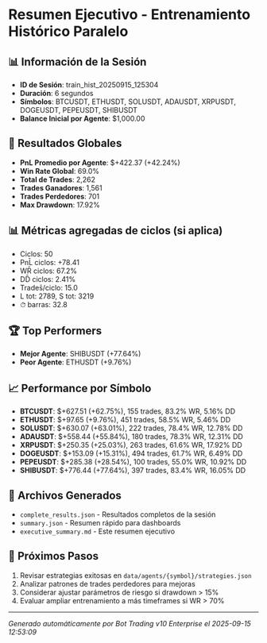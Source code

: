 # Resumen Ejecutivo - Entrenamiento Histórico Paralelo

## 📊 Información de la Sesión
- **ID de Sesión**: train_hist_20250915_125304
- **Duración**: 6 segundos
- **Símbolos**: BTCUSDT, ETHUSDT, SOLUSDT, ADAUSDT, XRPUSDT, DOGEUSDT, PEPEUSDT, SHIBUSDT
- **Balance Inicial por Agente**: $1,000.00

## 🎯 Resultados Globales
- **PnL Promedio por Agente**: $+422.37 (+42.24%)
- **Win Rate Global**: 69.0%
- **Total de Trades**: 2,262
- **Trades Ganadores**: 1,561
- **Trades Perdedores**: 701
- **Max Drawdown**: 17.92%

## 📊 Métricas agregadas de ciclos (si aplica)
- Ciclos: 50
- PnL̄ ciclos: +78.41
- WR̄ ciclos: 67.2%
- DD̄ ciclos: 2.41%
- Trades̄/ciclo: 15.0
- L tot: 2789, S tot: 3219
- ⏱̄ barras: 32.8


## 🏆 Top Performers
- **Mejor Agente**: SHIBUSDT (+77.64%)
- **Peor Agente**: ETHUSDT (+9.76%)

## 📈 Performance por Símbolo
- **BTCUSDT**: $+627.51 (+62.75%), 155 trades, 83.2% WR, 5.16% DD
- **ETHUSDT**: $+97.65 (+9.76%), 451 trades, 58.5% WR, 5.46% DD
- **SOLUSDT**: $+630.07 (+63.01%), 222 trades, 78.4% WR, 12.78% DD
- **ADAUSDT**: $+558.44 (+55.84%), 180 trades, 78.3% WR, 12.31% DD
- **XRPUSDT**: $+250.35 (+25.03%), 263 trades, 61.6% WR, 17.92% DD
- **DOGEUSDT**: $+153.09 (+15.31%), 494 trades, 61.7% WR, 6.49% DD
- **PEPEUSDT**: $+285.38 (+28.54%), 100 trades, 55.0% WR, 10.92% DD
- **SHIBUSDT**: $+776.44 (+77.64%), 397 trades, 83.4% WR, 16.05% DD

## 📁 Archivos Generados
- `complete_results.json` - Resultados completos de la sesión
- `summary.json` - Resumen rápido para dashboards
- `executive_summary.md` - Este resumen ejecutivo

## 🎯 Próximos Pasos
1. Revisar estrategias exitosas en `data/agents/{symbol}/strategies.json`
2. Analizar patrones de trades perdedores para mejoras
3. Considerar ajustar parámetros de riesgo si drawdown > 15%
4. Evaluar ampliar entrenamiento a más timeframes si WR > 70%

---
*Generado automáticamente por Bot Trading v10 Enterprise el 2025-09-15 12:53:09*
